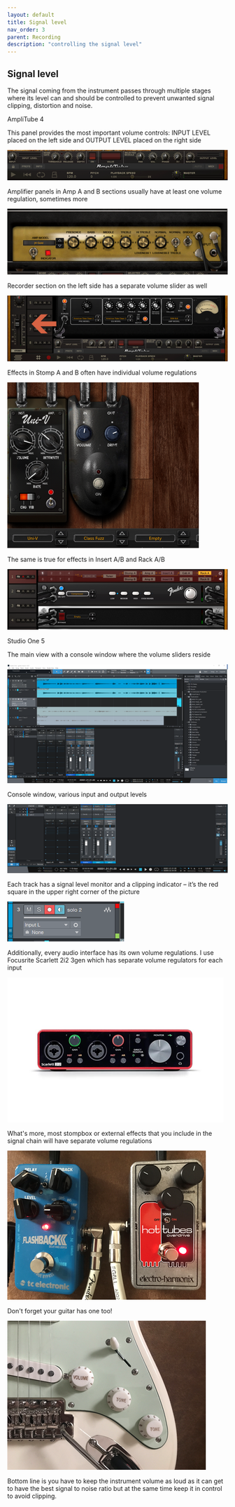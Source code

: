 ```yaml
---
layout: default
title: Signal level
nav_order: 3
parent: Recording
description: "controlling the signal level"
---
```


## **Signal level**

The signal coming from the instrument passes through multiple stages where its level can and should be controlled to prevent unwanted signal clipping, distortion and noise.

AmpliTube 4

This panel provides the most important volume controls: INPUT LEVEL placed on the left side and OUTPUT LEVEL placed on the right side

 ![AmpliTube4 - getting started](../../assets/images/a4_25_a4vol.png)

Amplifier panels in Amp A and B sections usually have at least one volume regulation, sometimes more

 ![AmpliTube4 - getting started](../../assets/images/a4_26_amppanel.png)

 Recorder section on the left side has a separate volume slider as well

 ![AmpliTube4 - getting started](../../assets/images/a4_27_amppanel2pp.png)

Effects in Stomp A and B often have individual volume regulations

 ![AmpliTube4 - getting started](../../assets/images/a4_28_fxvol.png)

The same is true for effects in Insert A/B and Rack A/B

 ![AmpliTube4 - getting started](../../assets/images/a4_29_rackvol.png)

Studio One 5

The main view with a console window where the volume sliders reside

 ![AmpliTube4 - getting started](../../assets/images/so5_34_consolemain.png)

Console window, various input and output levels

 ![AmpliTube4 - getting started](../../assets/images/so5_35_consolesliders.png)

Each track has a signal level monitor and a clipping indicator – it’s the red square in the upper right corner of the picture

 ![AmpliTube4 - getting started](../../assets/images/so5_36_trackclip.png)


 Additionally, every audio interface has its own volume regulations. I use Focusrite Scarlett 2i2 3gen which has separate volume regulators for each input

 ![AmpliTube4 - getting started](../../assets/images/focusrite1.png)

 What's more, most stompbox or external effects that you include in the signal chain will have separate volume regulations

 ![AmpliTube4 - getting started](../../assets/images/stompboxes1.png)

Don't forget your guitar has one too!

 ![AmpliTube4 - getting started](../../assets/images/stratvol1.png)

Bottom line is you have to keep the instrument volume as loud as it can get to have the best signal to noise ratio but at the same time keep it in control to avoid clipping.

 


 






 


